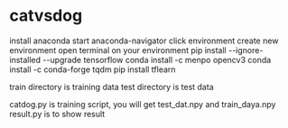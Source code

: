 # catvsdog
install anaconda
start anaconda-navigator
click environment
create new environment
open terminal on your environment
pip install --ignore-installed --upgrade tensorflow
conda install -c menpo opencv3
conda install -c conda-forge tqdm
pip install tflearn

train directory is training data
test directory is test data

catdog.py is training script, you will get test_dat.npy and train_daya.npy
result.py is to show result
